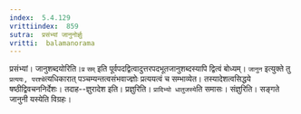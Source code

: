 ```yaml
---
index:  5.4.129
vrittiindex:  859
sutra:  प्रसंभ्यां जानुनोर्ज्ञुः
vritti:  balamanorama 
---
```


प्रसंभ्यां। जानुशब्दयोरिति।`प्र` `सम्` इति पूर्वपदद्वित्वादुत्तरपदभूतजानुशब्दस्यापि द्वित्वं बोध्यम्। `जानुन` इत्युक्ते तु `प्रत्ययः, परश्चे`त्यधिकारात् पञ्चम्यन्तत्वसंभवाज्ज्ञोः प्रत्ययत्वं च सम्भाव्येत। तस्यादेशत्वसिद्धये षष्ठीद्विवचननिर्देशः। तदाह--ज्ञुरादेश इति। प्रज्ञुरिति। `प्रादिभ्यो धातुजस्ये`ति समासः। संज्ञुरिति। सङ्गते जानुनी यस्येति विग्रहः। 

